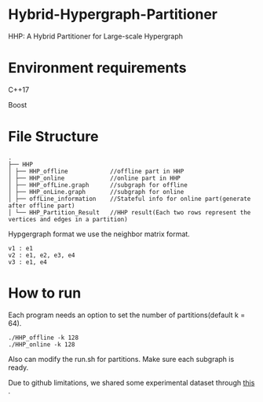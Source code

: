 # Hybrid-Hypergraph-Partitioner
HHP: A Hybrid Partitioner for Large-scale Hypergraph

# Environment requirements
C++17

Boost
# File Structure
```tree
.
├── HHP
│ ├── HHP_offline            //offline part in HHP
│ ├── HHP_online             //online part in HHP
│ ├── HHP_offLine.graph      //subgraph for offline
│ ├── HHP_onLine.graph       //subgraph for online
│ ├── offLine_information    //Stateful info for online part(generate after offline part)
│ └── HHP_Partition_Result   //HHP result(Each two rows represent the vertices and edges in a partition)
```
Hypgergraph format
we use the neighbor matrix format.
```
v1 : e1
v2 : e1, e2, e3, e4
v3 : e1, e4
```
# How to run
Each program needs an option to set the number of partitions(default k = 64).
```
./HHP_offline -k 128
./HHP_online -k 128
```
Also can modify the run.sh for partitions.
Make sure each subgraph is ready.

Due to github limitations, we shared some experimental dataset through [this](https://drive.google.com/drive/folders/1DmRHmbJyh5Ybtnha46MGRdijXCoeRjto?usp=drive_link) .
